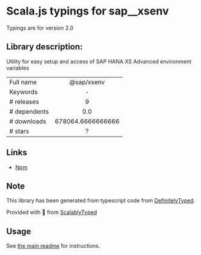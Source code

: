 
# Scala.js typings for sap__xsenv

Typings are for version 2.0

## Library description:
Utility for easy setup and access of SAP HANA XS Advanced environment variables

|                    |                 |
| ------------------ | :-------------: |
| Full name          | @sap/xsenv |
| Keywords           | - |
| # releases         | 9 |
| # dependents       | 0.0 |
| # downloads        | 678064.6666666666 |
| # stars            | ? |

## Links
- [Npm](https://www.npmjs.com/package/%40sap%2Fxsenv)
    


## Note
This library has been generated from typescript code from [DefinitelyTyped](https://definitelytyped.org).

Provided with :purple_heart: from [ScalablyTyped](https://github.com/oyvindberg/ScalablyTyped)

## Usage
See [the main readme](../../readme.md) for instructions.


